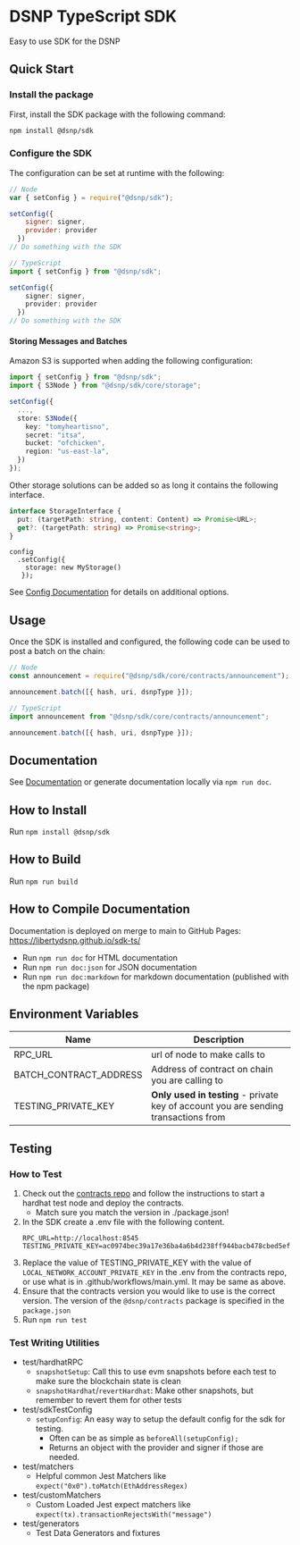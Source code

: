 # DSNP TypeScript SDK

Easy to use SDK for the DSNP

## Quick Start

### Install the package

First, install the SDK package with the following command:

```bash
npm install @dsnp/sdk
```

### Configure the SDK

The configuration can be set at runtime with the following:

```js
// Node
var { setConfig } = require("@dsnp/sdk");

setConfig({
    signer: signer,
    provider: provider
  })
// Do something with the SDK
```

```typescript
// TypeScript
import { setConfig } from "@dsnp/sdk";

setConfig({
    signer: signer,
    provider: provider
  })
// Do something with the SDK
```

#### Storing Messages and Batches

Amazon S3 is supported when adding the following configuration:
```typescript
import { setConfig } from "@dsnp/sdk";
import { S3Node } from "@dsnp/sdk/core/storage";

setConfig({
  ...,
  store: S3Node({
    key: "tomyheartisno",
    secret: "itsa",
    bucket: "ofchicken",
    region: "us-east-la",
  })
});
```
Other storage solutions can be added so as long it contains the following interface.
```typescript
interface StorageInterface {
  put: (targetPath: string, content: Content) => Promise<URL>;
  get?: (targetPath: string) => Promise<string>;
}
```

```
config
  .setConfig({
    storage: new MyStorage()
   });
```

See [Config Documentation](https://libertydsnp.github.io/sdk-ts/interfaces/config_config.config.html) for details on additional options.

## Usage

Once the SDK is installed and configured, the following code can be used to post a batch on the chain:

```js
// Node
const announcement = require("@dsnp/sdk/core/contracts/announcement");

announcement.batch([{ hash, uri, dsnpType }]);
```

```typescript
// TypeScript
import announcement from "@dsnp/sdk/core/contracts/announcement";

announcement.batch([{ hash, uri, dsnpType }]);
```

## Documentation

See [Documentation](https://libertydsnp.github.io/sdk-ts/) or generate documentation locally via `npm run doc`.

## How to Install

Run `npm install @dsnp/sdk`

## How to Build

Run `npm run build`

## How to Compile Documentation

Documentation is deployed on merge to main to GitHub Pages: https://libertydsnp.github.io/sdk-ts/

- Run `npm run doc` for HTML documentation
- Run `npm run doc:json` for JSON documentation
- Run `npm run doc:markdown` for markdown documentation (published with the npm package)

## Environment Variables

| Name                   | Description                                                                         |
| ---------------------- | ----------------------------------------------------------------------------------- |
| RPC_URL                | url of node to make calls to                                                        |
| BATCH_CONTRACT_ADDRESS | Address of contract on chain you are calling to                                     |
| TESTING_PRIVATE_KEY    | **Only used in testing** - private key of account you are sending transactions from |

## Testing

### How to Test
1. Check out the [contracts repo](https://github.com/LibertyDSNP/contracts) and follow the instructions to start a hardhat test node and deploy the contracts.
   - Match sure you match the version in ./package.json!
1. In the SDK create a .env file with the following content.
    ```shell
    RPC_URL=http://localhost:8545
    TESTING_PRIVATE_KEY=ac0974bec39a17e36ba4a6b4d238ff944bacb478cbed5efcae784d7bf4f2ff80
    ```
1.  Replace the value of TESTING_PRIVATE_KEY with the value of `LOCAL_NETWORK_ACCOUNT_PRIVATE_KEY` in the .env from the contracts repo, or use what is in .github/workflows/main.yml. It may be same as above. 
1. Ensure that the contracts version you would like to use is the correct version. The version of the `@dsnp/contracts` package is specified in the `package.json` 
1. Run `npm run test`

### Test Writing Utilities

- test/hardhatRPC
  - `snapshotSetup`: Call this to use evm snapshots before each test to make sure the blockchain state is clean
  - `snapshotHardhat`/`revertHardhat`: Make other snapshots, but remember to revert them for other tests
- test/sdkTestConfig
  - `setupConfig`: An easy way to setup the default config for the sdk for testing.
    - Often can be as simple as `beforeAll(setupConfig);`
    - Returns an object with the provider and signer if those are needed.
- test/matchers
  - Helpful common Jest Matchers like `expect("0x0").toMatch(EthAddressRegex)`
- test/customMatchers
  - Custom Loaded Jest expect matchers like `expect(tx).transactionRejectsWith("message")`
- test/generators
  - Test Data Generators and fixtures
